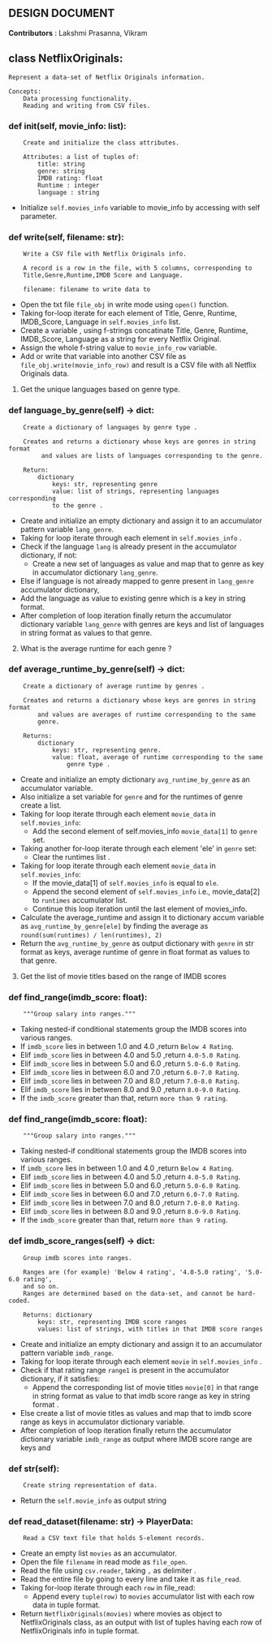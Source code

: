 

## DESIGN DOCUMENT

**Contributors** : Lakshmi Prasanna, Vikram

## class NetflixOriginals:
    
    Represent a data-set of Netflix Originals information.

    Concepts:
        Data processing functionality.
        Reading and writing from CSV files.
    

### def __init__(self, movie_info: list):
       
        Create and initialize the class attributes.

        Attributes: a list of tuples of:
            title: string
            genre: string
            IMDB rating: float
            Runtime : integer
            language : string

* Initialize `self.movies_info` variable to movie_info by accessing with self parameter.        

### def write(self, filename: str):
       
        Write a CSV file with Netflix Originals info.

        A record is a row in the file, with 5 columns, corresponding to
        Title,Genre,Runtime,IMDB Score and Language.

        filename: filename to write data to

* Open the txt file `file_obj` in write mode using `open()` function.
* Taking for-loop iterate for each element of Title, Genre, Runtime, IMDB_Score, Language in `self.movies_info` list.
* Create a variable , using f-strings concatinate Title, Genre, Runtime, IMDB_Score, Language
  as a string for every Netflix Original.
* Assign the whole f-string value to `movie_info_row` variable.
* Add or write that variable into another CSV file as `file_obj.write(movie_info_row)` and result is a CSV file with all Netflix Originals data.
  
1. Get the unique languages based on genre type.
### def language_by_genre(self) -> dict:
        
        Create a dictionary of languages by genre type .

        Creates and returns a dictionary whose keys are genres in string format
             and values are lists of languages corresponding to the genre.

        Return:
            dictionary
                keys: str, representing genre
                value: list of strings, representing languages corresponding
                to the genre .


* Create and initialize an empty dictionary and assign it to an accumulator pattern variable `lang_genre`.
* Taking for loop iterate through each element in `self.movies_info` .
 * Check if the language `lang` is already present in the accumulator dictionary, if not:
   * Create a new set of languages as value and map that to genre as key in accumulator dictionary `lang_genre`.
 * Else if language is not already mapped to genre present in `lang_genre` accumulator dictionary,
 * Add the language as value to existing genre which is a key in string format.
* After completion of loop iteration finally return the accumulator dictionary variable `lang_genre`  with genres are keys and 
list of languages in string format as values to that genre.

2. What is the average runtime for each genre ? 
 
### def average_runtime_by_genre(self) -> dict:
        
        Create a dictionary of average runtime by genres .

        Creates and returns a dictionary whose keys are genres in string format
            and values are averages of runtime corresponding to the same
            genre.

        Returns:
            dictionary
                keys: str, representing genre.
                value: float, average of runtime corresponding to the same
                    genre type .

* Create and initialize an empty dictionary `avg_runtime_by_genre` as an accumulator variable.
* Also initialize a set variable for `genre` and for the runtimes of genre create a list.
* Taking for loop iterate through each element `movie_data` in `self.movies_info`:
  * Add the second element of self.movies_info `movie_data[1]` to `genre` set.
* Taking another for-loop iterate through each element 'ele' in `genre` set:
  * Clear the runtimes list .
* Taking for loop iterate through each element `movie_data` in `self.movies_info`:
  * If the movie_data[1] of `self.movies_info` is equal to `ele`.
  * Append the second element of `self.movies_info` i.e., movie_data[2] to `runtimes` accumulator list.
  * Continue this loop iteration until the last element of movies_info.
* Calculate the average_runtime and assign it to dictionary accum variable as `avg_runtime_by_genre[ele]` by finding the average as `round(sum(runtimes) / len(runtimes), 2)`
* Return the `avg_runtime_by_genre` as output dictionary with `genre` in str format as keys, average runtime of genre in float format as values to that genre.

3. Get the list of movie titles based on the range of IMDB scores
 ### def find_range(imdb_score: float):
        """Group salary into ranges."""
* Taking nested-if conditional statements group the IMDB scores into various ranges.
* If `imdb_score` lies in between 1.0 and 4.0 ,return `Below 4 Rating`.
* Elif `imdb_score` lies in between 4.0 and 5.0 ,return `4.0-5.0 Rating`.
* Elif `imdb_score` lies in between 5.0 and 6.0 ,return `5.0-6.0 Rating`.
* Elif `imdb_score` lies in between 6.0 and 7.0 ,return `6.0-7.0 Rating`.
* Elif `imdb_score` lies in between 7.0 and 8.0 ,return `7.0-8.0 Rating`.
* Elif `imdb_score` lies in between 8.0 and 9.0 ,return `8.0-9.0 Rating`.
* If the `imdb_score` greater than that, return `more than 9 rating`.

### def find_range(imdb_score: float):
        """Group salary into ranges."""
* Taking nested-if conditional statements group the IMDB scores into various ranges.
* If `imdb_score` lies in between 1.0 and 4.0 ,return `Below 4 Rating`.
* Elif `imdb_score` lies in between 4.0 and 5.0 ,return `4.0-5.0 Rating`.
* Elif `imdb_score` lies in between 5.0 and 6.0 ,return `5.0-6.0 Rating`.
* Elif `imdb_score` lies in between 6.0 and 7.0 ,return `6.0-7.0 Rating`.
* Elif `imdb_score` lies in between 7.0 and 8.0 ,return `7.0-8.0 Rating`.
* Elif `imdb_score` lies in between 8.0 and 9.0 ,return `8.0-9.0 Rating`.
* If the `imdb_score` greater than that, return `more than 9 rating`.

### def imdb_score_ranges(self) -> dict:

        
        Group imdb scores into ranges.

        Ranges are (for example) 'Below 4 rating', '4.0-5.0 rating', '5.0-6.0 rating',
        and so on.
        Ranges are determined based on the data-set, and cannot be hard-coded.

        Returns: dictionary
            keys: str, representing IMDB score ranges
            values: list of strings, with titles in that IMDB score ranges

* Create and initialize an empty dictionary and assign it to an accumulator pattern variable `imdb_range`.
* Taking for loop iterate through each element `movie` in `self.movies_info` .
 * Check if that rating range `range1` is present in the accumulator dictionary, if it satisfies:
   * Append the corresponding list of movie titles `movie[0]` in that range in string format as value
    to that imdb score range as key in string format .
 * Else create a list of movie titles as values and map that to imdb score range as keys in accumulator dictionary variable.
* After completion of loop iteration finally return the accumulator dictionary variable `imdb_range` as output
where IMDB score range are keys and 

### def str(self):
        Create string representation of data.
* Return the `self.movie_info` as output string

### def read_dataset(filename: str) -> PlayerData:
        Read a CSV text file that holds 5-element records.

* Create an empty list `movies` as an accumulator.
* Open the file `filename` in read mode as `file_open`.
* Read the file using `csv.reader`, taking `,` as delimiter . 
* Read the entire file by going to every line and take it as `file_read`.
* Taking for-loop iterate through each `row` in file_read:
  * Append every `tuple(row)` to `movies` accumulator list with each row data in tuple format.
* Return `NetflixOriginals(movies)` where movies as object to NetflixOriginals class, as an output
with list of tuples having each row of NetflixOriginals info in tuple format.
